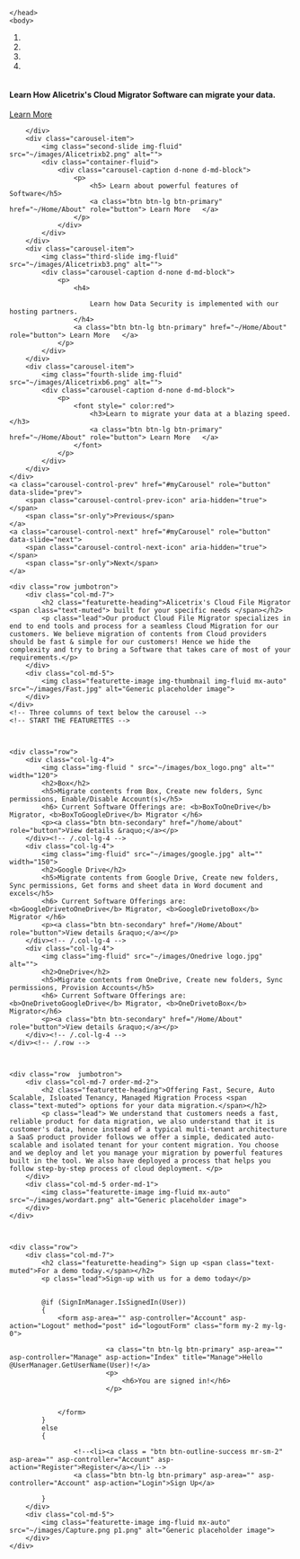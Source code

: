 
<html>
    <head>
         <script src="https://code.jquery.com/jquery-3.2.1.slim.min.js" integrity="sha384-KJ3o2DKtIkvYIK3UENzmM7KCkRr/rE9/Qpg6aAZGJwFDMVNA/GpGFF93hXpG5KkN" crossorigin="anonymous"></script>
    <script src="https://cdnjs.cloudflare.com/ajax/libs/popper.js/1.12.9/umd/popper.min.js" integrity="sha384-ApNbgh9B+Y1QKtv3Rn7W3mgPxhU9K/ScQsAP7hUibX39j7fakFPskvXusvfa0b4Q" crossorigin="anonymous"></script>
    <script src="https://maxcdn.bootstrapcdn.com/bootstrap/4.0.0/js/bootstrap.min.js" integrity="sha384-JZR6Spejh4U02d8jOt6vLEHfe/JQGiRRSQQxSfFWpi1MquVdAyjUar5+76PVCmYl" crossorigin="anonymous"></script>
     
    </head>
    <body>
<div id="myCarousel" class="carousel slide" data-ride="carousel">
    <ol class="carousel-indicators">
        <li data-target="#myCarousel" data-slide-to="0" class="active"></li>
        <li data-target="#myCarousel" data-slide-to="1"></li>
        <li data-target="#myCarousel" data-slide-to="2"></li>
        <li data-target="#myCarousel" data-slide-to="3"></li>
    </ol>
    <div class="carousel-inner">
        <div class="carousel-item active">
            <img class="first-slide img-fluid" src="~/images/Alicetrix.png" alt="">
            <div class="carousel-caption d-none d-md-block">
                <p>
                    <h4> Learn How Alicetrix's Cloud Migrator Software can migrate your data.</h4>
                    <a class="btn btn-lg btn-primary" href="~/Home/About" role="button"> Learn More   </a>
                </p>
            </div>

        </div>
        <div class="carousel-item">
            <img class="second-slide img-fluid" src="~/images/Alicetrixb2.png" alt="">
            <div class="container-fluid">
                <div class="carousel-caption d-none d-md-block">
                    <p>
                        <h5> Learn about powerful features of Software</h5>
                        <a class="btn btn-lg btn-primary" href="~/Home/About" role="button"> Learn More   </a>
                    </p>
                </div>
            </div>
        </div>
        <div class="carousel-item">
            <img class="third-slide img-fluid" src="~/images/Alicetrixb3.png" alt="">
            <div class="carousel-caption d-none d-md-block">
                <p>
                    <h4>

                        Learn how Data Security is implemented with our hosting partners.
                    </h4>
                    <a class="btn btn-lg btn-primary" href="~/Home/About" role="button"> Learn More   </a>
                </p>
            </div>
        </div>
        <div class="carousel-item">
            <img class="fourth-slide img-fluid" src="~/images/Alicetrixb6.png" alt="">
            <div class="carousel-caption d-none d-md-block">
                <p>
                    <font style=" color:red">
                        <h3>Learn to migrate your data at a blazing speed.</h3>
                        <a class="btn btn-lg btn-primary" href="~/Home/About" role="button"> Learn More   </a>
                    </font>
                </p>
            </div>
        </div>
    </div>
    <a class="carousel-control-prev" href="#myCarousel" role="button" data-slide="prev">
        <span class="carousel-control-prev-icon" aria-hidden="true"></span>
        <span class="sr-only">Previous</span>
    </a>
    <a class="carousel-control-next" href="#myCarousel" role="button" data-slide="next">
        <span class="carousel-control-next-icon" aria-hidden="true"></span>
        <span class="sr-only">Next</span>
    </a>
</div>



<!-- Marketing messaging and featurettes
================================================== -->
<!-- Wrap the rest of the page in another container to center all the content. -->
<div class="container-fluid">

    <div class="row jumbotron">
        <div class="col-md-7">
            <h2 class="featurette-heading">Alicetrix's Cloud File Migrator <span class="text-muted"> built for your specific needs </span></h2>
            <p class="lead">Our product Cloud File Migrator specializes in end to end tools and process for a seamless Cloud Migration for our customers. We believe migration of contents from Cloud providers should be fast & simple for our customers! Hence we hide the complexity and try to bring a Software that takes care of most of your requirements.</p>
        </div>
        <div class="col-md-5">
            <img class="featurette-image img-thumbnail img-fluid mx-auto" src="~/images/Fast.jpg" alt="Generic placeholder image">
        </div>
    </div>
    <!-- Three columns of text below the carousel -->
    <!-- START THE FEATURETTES -->



    <div class="row">
        <div class="col-lg-4">
            <img class="img-fluid " src="~/images/box_logo.png" alt="" width="120">
            <h2>Box</h2>
            <h5>Migrate contents from Box, Create new folders, Sync permissions, Enable/Disable Account(s)</h5>
            <h6> Current Software Offerings are: <b>BoxToOneDrive</b> Migrator, <b>BoxToGoogleDrive</b> Migrator </h6>
            <p><a class="btn btn-secondary" href="/home/about" role="button">View details &raquo;</a></p>
        </div><!-- /.col-lg-4 -->
        <div class="col-lg-4">
            <img class="img-fluid" src="~/images/google.jpg" alt="" width="150">
            <h2>Google Drive</h2>
            <h5>Migrate contents from Google Drive, Create new folders, Sync permissions, Get forms and sheet data in Word document and excels</h5>
            <h6> Current Software Offerings are: <b>GoogleDrivetoOneDrive</b> Migrator, <b>GoogleDrivetoBox</b> Migrator </h6>
            <p><a class="btn btn-secondary" href="/Home/About" role="button">View details &raquo;</a></p>
        </div><!-- /.col-lg-4 -->
        <div class="col-lg-4">
            <img class="img-fluid" src="~/images/Onedrive logo.jpg" alt="">
            <h2>OneDrive</h2>
            <h5>Migrate contents from OneDrive, Create new folders, Sync permissions, Provision Accounts</h5>
            <h6> Current Software Offerings are: <b>OneDrivetoGoogleDrive</b> Migrator, <b>OneDrivetoBox</b> Migrator</h6>
            <p><a class="btn btn-secondary" href="/Home/About" role="button">View details &raquo;</a></p>
        </div><!-- /.col-lg-4 -->
    </div><!-- /.row -->



    <div class="row  jumbotron">
        <div class="col-md-7 order-md-2">
            <h2 class="featurette-heading">Offering Fast, Secure, Auto Scalable, Isloated Tenancy, Managed Migration Process <span class="text-muted"> options for your data migration.</span></h2>
            <p class="lead"> We understand that customers needs a fast, reliable product for data migration, we also understand that it is customer's data, hence instead of a typical multi-tenant architecture a SaaS product provider follows we offer a simple, dedicated auto-scalable and isolated tenant for your content migration. You choose and we deploy and let you manage your migration by powerful features built in the tool. We also have deployed a process that helps you follow step-by-step process of cloud deployment. </p>
        </div>
        <div class="col-md-5 order-md-1">
            <img class="featurette-image img-fluid mx-auto" src="~/images/wordart.png" alt="Generic placeholder image">
        </div>
    </div>



    <div class="row">
        <div class="col-md-7">
            <h2 class="featurette-heading"> Sign up <span class="text-muted">For a demo today.</span></h2>
            <p class="lead">Sign-up with us for a demo today</p>


            @if (SignInManager.IsSignedIn(User))
            {
                <form asp-area="" asp-controller="Account" asp-action="Logout" method="post" id="logoutForm" class="form my-2 my-lg-0">
                    
                            <a class="tn btn-lg btn-primary" asp-area="" asp-controller="Manage" asp-action="Index" title="Manage">Hello @UserManager.GetUserName(User)!</a>
                            <p>
                                <h6>You are signed in!</h6>
                            </p>
                       
                    
                </form>
            }
            else
            {
                
                    <!--<li><a class = "btn btn-outline-success mr-sm-2" asp-area="" asp-controller="Account" asp-action="Register">Register</a></li> -->
                    <a class="btn btn-lg btn-primary" asp-area="" asp-controller="Account" asp-action="Login">Sign Up</a>
                
            }
        </div>
        <div class="col-md-5">
            <img class="featurette-image img-fluid mx-auto" src="~/images/Capture.png p1.png" alt="Generic placeholder image">
        </div>
    </div>

</div>
</body>

</html>
